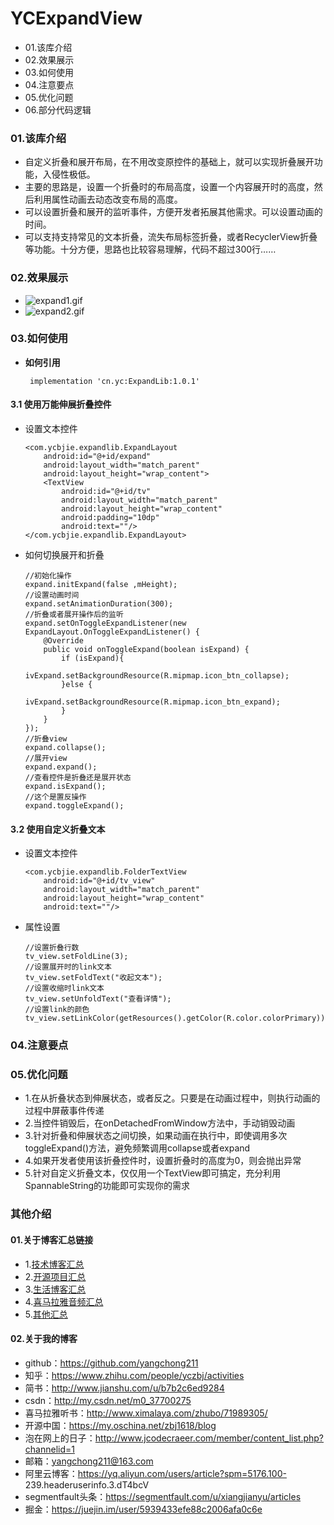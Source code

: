 # YCExpandView
- 01.该库介绍
- 02.效果展示
- 03.如何使用
- 04.注意要点
- 05.优化问题
- 06.部分代码逻辑


### 01.该库介绍
- 自定义折叠和展开布局，在不用改变原控件的基础上，就可以实现折叠展开功能，入侵性极低。
- 主要的思路是，设置一个折叠时的布局高度，设置一个内容展开时的高度，然后利用属性动画去动态改变布局的高度。
- 可以设置折叠和展开的监听事件，方便开发者拓展其他需求。可以设置动画的时间。
- 可以支持支持常见的文本折叠，流失布局标签折叠，或者RecyclerView折叠等功能。十分方便，思路也比较容易理解，代码不超过300行……


### 02.效果展示
- ![expand1.gif](https://upload-images.jianshu.io/upload_images/4432347-92b56b4b5c1d67e2.gif?imageMogr2/auto-orient/strip)
- ![expand2.gif](https://upload-images.jianshu.io/upload_images/4432347-4a0c800016ae563d.gif?imageMogr2/auto-orient/strip)



### 03.如何使用
- **如何引用**
    ```
     implementation 'cn.yc:ExpandLib:1.0.1'
    ```

#### 3.1 使用万能伸展折叠控件
- 设置文本控件
    ```
    <com.ycbjie.expandlib.ExpandLayout
        android:id="@+id/expand"
        android:layout_width="match_parent"
        android:layout_height="wrap_content">
        <TextView
            android:id="@+id/tv"
            android:layout_width="match_parent"
            android:layout_height="wrap_content"
            android:padding="10dp"
            android:text=""/>
    </com.ycbjie.expandlib.ExpandLayout>
    ```
- 如何切换展开和折叠
    ```
    //初始化操作
    expand.initExpand(false ,mHeight);
    //设置动画时间
    expand.setAnimationDuration(300);
    //折叠或者展开操作后的监听
    expand.setOnToggleExpandListener(new ExpandLayout.OnToggleExpandListener() {
        @Override
        public void onToggleExpand(boolean isExpand) {
            if (isExpand){
                ivExpand.setBackgroundResource(R.mipmap.icon_btn_collapse);
            }else {
                ivExpand.setBackgroundResource(R.mipmap.icon_btn_expand);
            }
        }
    });
    //折叠view
    expand.collapse();
    //展开view
    expand.expand();
    //查看控件是折叠还是展开状态
    expand.isExpand();
    //这个是置反操作
    expand.toggleExpand();
    ```

#### 3.2 使用自定义折叠文本
- 设置文本控件
    ```
    <com.ycbjie.expandlib.FolderTextView
        android:id="@+id/tv_view"
        android:layout_width="match_parent"
        android:layout_height="wrap_content"
        android:text=""/>
    ```
- 属性设置
    ```
    //设置折叠行数
    tv_view.setFoldLine(3);
    //设置展开时的link文本
    tv_view.setFoldText("收起文本");
    //设置收缩时link文本
    tv_view.setUnfoldText("查看详情");
    //设置link的颜色
    tv_view.setLinkColor(getResources().getColor(R.color.colorPrimary));
    ```


### 04.注意要点



### 05.优化问题
- 1.在从折叠状态到伸展状态，或者反之。只要是在动画过程中，则执行动画的过程中屏蔽事件传递
- 2.当控件销毁后，在onDetachedFromWindow方法中，手动销毁动画
- 3.针对折叠和伸展状态之间切换，如果动画在执行中，即使调用多次toggleExpand()方法，避免频繁调用collapse或者expand
- 4.如果开发者使用该折叠控件时，设置折叠时的高度为0，则会抛出异常
- 5.针对自定义折叠文本，仅仅用一个TextView即可搞定，充分利用SpannableString的功能即可实现你的需求




### 其他介绍
#### 01.关于博客汇总链接
- 1.[技术博客汇总](https://www.jianshu.com/p/614cb839182c)
- 2.[开源项目汇总](https://blog.csdn.net/m0_37700275/article/details/80863574)
- 3.[生活博客汇总](https://blog.csdn.net/m0_37700275/article/details/79832978)
- 4.[喜马拉雅音频汇总](https://www.jianshu.com/p/f665de16d1eb)
- 5.[其他汇总](https://www.jianshu.com/p/53017c3fc75d)



#### 02.关于我的博客
- github：https://github.com/yangchong211
- 知乎：https://www.zhihu.com/people/yczbj/activities
- 简书：http://www.jianshu.com/u/b7b2c6ed9284
- csdn：http://my.csdn.net/m0_37700275
- 喜马拉雅听书：http://www.ximalaya.com/zhubo/71989305/
- 开源中国：https://my.oschina.net/zbj1618/blog
- 泡在网上的日子：http://www.jcodecraeer.com/member/content_list.php?channelid=1
- 邮箱：yangchong211@163.com
- 阿里云博客：https://yq.aliyun.com/users/article?spm=5176.100- 239.headeruserinfo.3.dT4bcV
- segmentfault头条：https://segmentfault.com/u/xiangjianyu/articles
- 掘金：https://juejin.im/user/5939433efe88c2006afa0c6e







